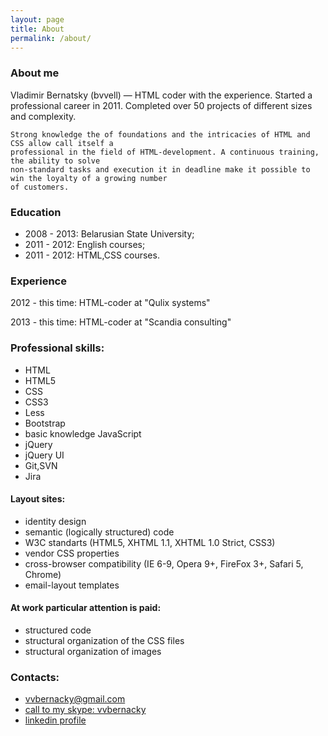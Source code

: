 ```yaml
---
layout: page
title: About
permalink: /about/
---
```


<h3>
    <a name="about-me" class="anchor" href="#about-me"><span
            class="octicon octicon-link"></span></a>About me</h3>

<p>
    Vladimir Bernatsky (bvvell) — HTML coder with the experience. Started a professional
    career in 2011. Completed over 50 projects of different sizes and complexity.

    Strong knowledge the of foundations and the intricacies of HTML and CSS allow call itself a
    professional in the field of HTML-development. A continuous training, the ability to solve
    non-standard tasks and execution it in deadline make it possible to win the loyalty of a growing number
    of customers.
</p>

<h3>
    <a name="education" class="anchor" href="#education"><span
            class="octicon octicon-link"></span></a>Education</h3>

<ul>
    <li>2008 - 2013: Belarusian State University;</li>
    <li>2011 - 2012: English courses;</li>
    <li>2011 - 2012: HTML,CSS courses.</li>
</ul>

<h3>
    <a name="experience" class="anchor" href="#experience"><span
            class="octicon octicon-link"></span></a>Experience</h3>

<p>2012 - this time: HTML-coder at "Qulix systems"</p>

<p>2013 - this time: HTML-coder at "Scandia consulting"</p>

<h3>
    <a name="skills" class="anchor" href="#skills"><span
            class="octicon octicon-link"></span></a>Professional skills:</h3>

<ul>
    <li>HTML</li>
    <li>HTML5</li>
    <li>CSS</li>
    <li>CSS3</li>
    <li>Less</li>
    <li>Bootstrap</li>
    <li>basic knowledge JavaScript</li>
    <li>jQuery</li>
    <li>jQuery UI</li>
    <li>Git,SVN</li>
    <li>Jira</li>
</ul>


<h4>Layout sites:</h4>

<ul>
    <li>identity design</li>
    <li>semantic (logically structured) code</li>
    <li>W3C standarts (HTML5, XHTML 1.1, XHTML 1.0 Strict, CSS3)</li>
    <li>vendor CSS properties</li>
    <li>cross-browser compatibility (IE 6-9, Opera 9+, FireFox 3+, Safari 5, Chrome)</li>
    <li>email-layout templates</li>
</ul>

<h4>At work particular attention is paid:</h4>

<ul>
    <li>structured code</li>
    <li>structural organization of the CSS files</li>
    <li>structural organization of images</li>
</ul>

<h3><a name="contacts" class="anchor" href="#contacts"><span
        class="octicon octicon-link"></span></a>Contacts:</h3>

<ul class="conacts">
    <li><a href="mailto:vvbernacky@gmail.com">vvbernacky@gmail.com</a></li>
    <li><a href="skype:vvbernacky?call">call to my skype: vvbernacky</a></li>
    <li><a href="https://www.linkedin.com/profile/view?id=232017728" rel="nofollow" target="_blank">linkedin profile</a>
    </li>
</ul>